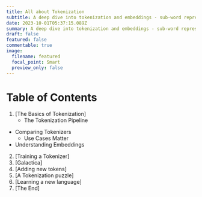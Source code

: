 ```yaml
---
title: All about Tokenization
subtitle: A deep dive into tokenization and embeddings - sub-word representations like SentencePiece, how to add new tokens and understanding Galatica, tokenization puzzles and how to learn a new language.
date: 2023-10-01T05:37:15.089Z
summary: A deep dive into tokenization and embeddings - sub-word representations like SentencePiece, how to add new tokens and understanding Galatica, tokenization puzzles and how to learn a new language.
draft: false
featured: false
commentable: true
image:
  filename: featured
  focal_point: Smart
  preview_only: false
---
```


# Table of Contents
1. [The Basics of Tokenization]
     - The Tokenization Pipeline
- Comparing Tokenizers
    - Use Cases Matter
- Understanding Embeddings
2. [Training a Tokenizer]
2. [Galactica]
3. [Adding new tokens]
4. [A Tokenization puzzle]
5. [Learning a new language]
6. [The End]
